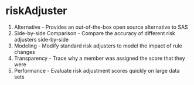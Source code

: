 # riskAdjuster
1. Alternative - Provides an out-of-the-box open source alternative to SAS
2. Side-by-side Comparison - Compare the accuracy of different risk adjusters side-by-side
3. Modeling - Modify standard risk adjusters to model the impact of rule changes
4. Transparency - Trace why a member was assigned the score that they were
5. Performance - Evaluate risk adjustment scores quickly on large data sets
